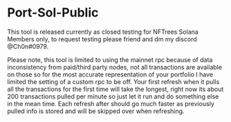 # Port-Sol-Public

This tool is released currently as closed testing for NFTrees Solana Members only, to request testing please friend and dm my discord @Ch0n#0979.

Please note, this tool is limited to using the mainnet rpc because of data inconsistency from paid/third party nodes, not all transactions are available on those so for the most accurate representation of your portfolio I have limited the setting of a custom rpc to be off. Your first refresh when it pulls all the transactions for the first time will take the longest, right now its about 200 transactions pulled per minute so just let it run and do something else in the mean time. Each refresh after should go much faster as previously pulled info is stored and will be skipped over when refreshing.
